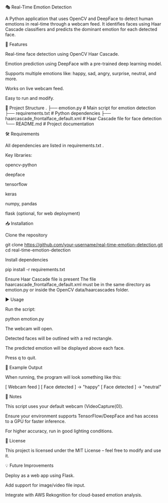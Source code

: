 🎭 Real-Time Emotion Detection

A Python application that uses OpenCV and DeepFace to detect human emotions in real-time through a webcam feed.
It identifies faces using Haar Cascade classifiers and predicts the dominant emotion for each detected face.

🚀 Features

Real-time face detection using OpenCV Haar Cascade.

Emotion prediction using DeepFace with a pre-trained deep learning model.

Supports multiple emotions like: happy, sad, angry, surprise, neutral, and more.

Works on live webcam feed.

Easy to run and modify.

📂 Project Structure
.
├── emotion.py                         # Main script for emotion detection
├── requirements.txt                   # Python dependencies
├── haarcascade_frontalface_default.xml # Haar Cascade file for face detection
└── README.md                          # Project documentation

🛠 Requirements

All dependencies are listed in requirements.txt
.

Key libraries:

opencv-python

deepface

tensorflow

keras

numpy, pandas

flask (optional, for web deployment)

📥 Installation

Clone the repository

git clone https://github.com/your-username/real-time-emotion-detection.git
cd real-time-emotion-detection


Install dependencies

pip install -r requirements.txt


Ensure Haar Cascade file is present
The file haarcascade_frontalface_default.xml must be in the same directory as emotion.py or inside the OpenCV data/haarcascades folder.

▶️ Usage

Run the script:

python emotion.py


The webcam will open.

Detected faces will be outlined with a red rectangle.

The predicted emotion will be displayed above each face.

Press q to quit.

📸 Example Output

When running, the program will look something like this:

[ Webcam feed ]
[ Face detected ] -> "happy"
[ Face detected ] -> "neutral"

📌 Notes

This script uses your default webcam (VideoCapture(0)).

Ensure your environment supports TensorFlow/DeepFace and has access to a GPU for faster inference.

For higher accuracy, run in good lighting conditions.

📄 License

This project is licensed under the MIT License – feel free to modify and use it.

💡 Future Improvements

Deploy as a web app using Flask.

Add support for image/video file input.

Integrate with AWS Rekognition for cloud-based emotion analysis.
